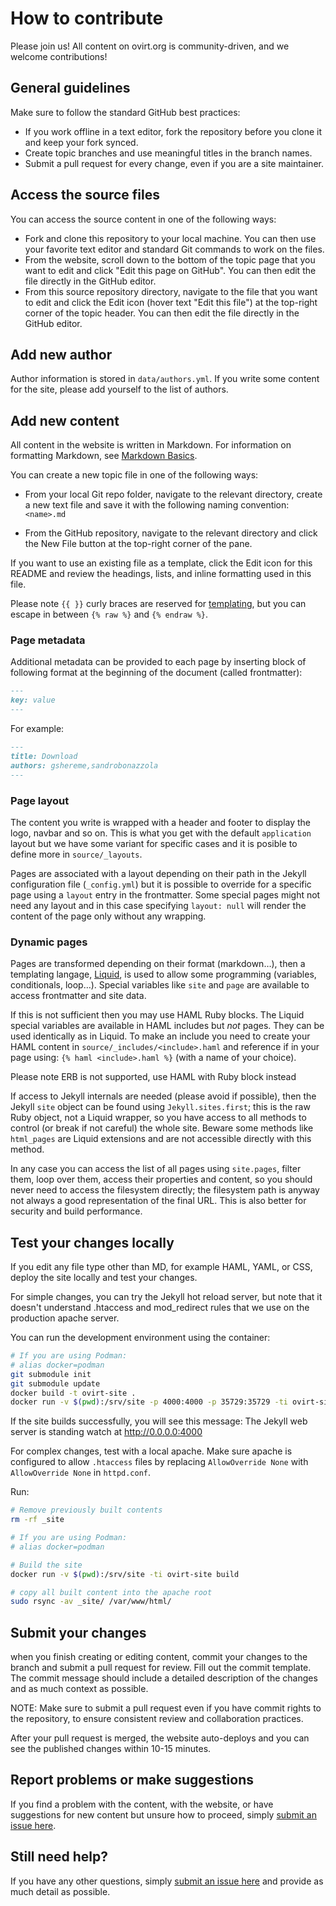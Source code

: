 # How to contribute

Please join us! All content on ovirt.org is community-driven, and we welcome contributions!

## General guidelines

Make sure to follow the standard GitHub best practices:

- If you work offline in a text editor, fork the repository before you clone it and
  keep your fork synced.
- Create topic branches and use meaningful titles in the branch names.
- Submit a pull request for every change, even if you are a site maintainer.

## Access the source files

You can access the source content in one of the following ways:

- Fork and clone this repository to your local machine. You can then use your favorite text editor and standard
  Git commands to work on the files.
- From the website, scroll down to the bottom of the topic page that you want to edit and
  click "Edit this page on GitHub". You can then edit the file directly in the GitHub editor.
- From this source repository directory, navigate to the file that you want to edit and click the Edit icon (hover text "Edit this file") at the top-right corner of the topic header.
  You can then edit the file directly in the GitHub editor.

## Add new author

Author information is stored in `data/authors.yml`. If you write some content for the site, please add yourself to the list of authors.

## Add new content

All content in the website is written in Markdown. For information on formatting Markdown,
see [Markdown Basics](https://help.github.com/articles/markdown-basics/).

You can create a new topic file in one of the following ways:

- From your local Git repo folder, navigate to the relevant directory, create a new text file and
  save it with the following naming convention: `<name>.md`

- From the GitHub repository, navigate to the relevant directory and click the New File button at the
  top-right corner of the pane.

If you want to use an existing file as a template, click the Edit icon for this README and review
the headings, lists, and inline formatting used in this file.

Please note `{{ }}` curly braces are reserved for [templating](#Dynamic_pages), but you can escape in between `{% raw %}` and `{% endraw %}`.

### Page metadata

Additional metadata can be provided to each page by inserting block of following format at the beginning of the
document (called frontmatter):

```markdown
---
key: value
---
```

For example:

```markdown
---
title: Download
authors: gshereme,sandrobonazzola
---
```

### Page layout

The content you write is wrapped with a header and footer to display the logo, navbar and so on. This is what you get with the default `application` layout but we have some variant for specific cases and it is posible to define more in `source/_layouts`.

Pages are associated with a layout depending on their path in the Jekyll configuration file (`_config.yml`) but it is possible to override for a specific page using a `layout` entry in the frontmatter. Some special pages might not need any layout and in this case specifying `layout: null` will render the content of the page only without any wrapping.

### Dynamic pages

Pages are transformed depending on their format (markdown…), then a templating langage, [Liquid](https://shopify.github.io/liquid/), is used to allow some programming (variables, conditionals, loop…). Special variables like `site` and `page` are available to access frontmatter and site data.

If this is not sufficient then you may use HAML Ruby blocks. The Liquid special variables are available in HAML includes but _not_ pages. They can be used identically as in Liquid. To make an include you need to create your HAML content in `source/_includes/<include>.haml` and reference if in your page using: `{% haml <include>.haml %}` (with <include> a name of your choice).

Please note ERB is not supported, use HAML with Ruby block instead

If access to Jekyll internals are needed (please avoid if possible), then the Jekyll `site` object can be found using `Jekyll.sites.first`; this is the raw Ruby object, not a Liquid wrapper, so you have access to all methods to control (or break if not careful) the whole site. Beware some methods like `html_pages` are Liquid extensions and are not accessible directly with this method.

In any case you can access the list of all pages using `site.pages`, filter them, loop over them, access their properties and content, so you should never need to access the filesystem directly; the filesystem path is anyway not always a good representation of the final URL. This is also better for security and build performance.

## Test your changes locally

If you edit any file type other than MD, for example HAML, YAML, or CSS, deploy the site locally
and test your changes.

For simple changes, you can try the Jekyll hot reload server, but note that it doesn't understand .htaccess
and mod_redirect rules that we use on the production apache server.

You can run the development environment using the container:

```bash
# If you are using Podman:
# alias docker=podman
git submodule init
git submodule update
docker build -t ovirt-site .
docker run -v $(pwd):/srv/site -p 4000:4000 -p 35729:35729 -ti ovirt-site 
```

If the site builds successfully, you will see this message:
The Jekyll web server is standing watch at http://0.0.0.0:4000


For complex changes, test with a local apache. Make sure apache is configured to allow `.htaccess` files by replacing
`AllowOverride None` with `AllowOverride None` in `httpd.conf`.

Run:

```bash
# Remove previously built contents
rm -rf _site

# If you are using Podman:
# alias docker=podman

# Build the site
docker run -v $(pwd):/srv/site -ti ovirt-site build

# copy all built content into the apache root
sudo rsync -av _site/ /var/www/html/
```

## Submit your changes

when you finish creating or editing content, commit your changes to the branch and submit a
pull request for review. Fill out the commit template. The commit message should include a detailed
description of the changes and as much context as possible.

NOTE: Make sure to submit a pull request even if you have commit rights to the repository, to ensure
consistent review and collaboration practices.

After your pull request is merged, the website auto-deploys and you can see the published changes
within 10-15 minutes.

## Report problems or make suggestions

If you find a problem with the content, with the website, or have suggestions for new content but
unsure how to proceed, simply [submit an issue here](https://github.com/oVirt/ovirt-site/issues/new).

## Still need help?

If you have any other questions, simply [submit an issue here](https://github.com/oVirt/ovirt-site/issues/new) and provide as much detail as possible.
